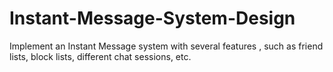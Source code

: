 # Instant-Message-System-Design
Implement an Instant Message system with several features , such as friend lists, block lists, different chat sessions, etc.
